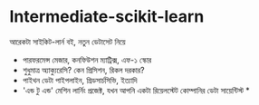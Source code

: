 # Intermediate-scikit-learn
আরেকটা সাইকিট-লার্ন বই, নতুন ডেটাসেট নিয়ে

* পারফরমেন্স মেজার, কনফিউশন ম্যাট্রিক্স, এফ-১ স্কোর
* শুধুমাত্র অ্যাক্যুরেসি? কেন প্রিসিশন, রিকল দরকার?
* পাইথন ডেটা পাইপলাইন, গ্রিডসার্চসিভি, ইত্যাদি
* 'এন্ড টু এন্ড' মেশিন লার্নিং প্রজেক্ট, যখন আপনি একটা রিয়েলস্টেট কোম্পানির ডেটা সায়েন্টিস্ট *

